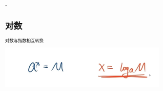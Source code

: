 -[]()

# 对数

对数与指数相互转换

![对数与指数相互转换](https://github.com/timesun135/notebook/blob/master/%E9%AB%98%E6%95%B0/%E5%9B%BE%E7%89%87/%E6%8C%87%E6%95%B0%E4%B8%8E%E5%AF%B9%E6%95%B0%E7%9B%B8%E4%BA%92%E8%BD%AC%E6%8D%A2.jpg?raw=true)

